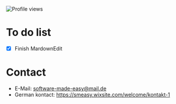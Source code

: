 ![Profile views](https://gpvc.arturio.dev/software-made-easy)

# To do list
- [x] Finish MardownEdit


# Contact
- E-Mail: software-made-easy@mail.de
- German kontact: https://smeasy.wixsite.com/welcome/kontakt-1
